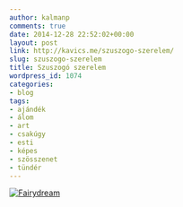 ```yaml
---
author: kalmanp
comments: true
date: 2014-12-28 22:52:02+00:00
layout: post
link: http://kavics.me/szuszogo-szerelem/
slug: szuszogo-szerelem
title: Szuszogó szerelem
wordpress_id: 1074
categories:
- blog
tags:
- ajándék
- álom
- art
- csakúgy
- esti
- képes
- szösszenet
- tündér
---
```


[![Fairydream](/kavicsblog/wp-content/uploads/2014/12/image1-e1419806925835.jpg)](https://farm8.staticflickr.com/7465/16132191245_6bc7ca7c71_o.jpg)
